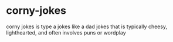 # corny-jokes
corny jokes is type a jokes like a dad jokes  that is typically cheesy, lighthearted, and often involves puns or wordplay
